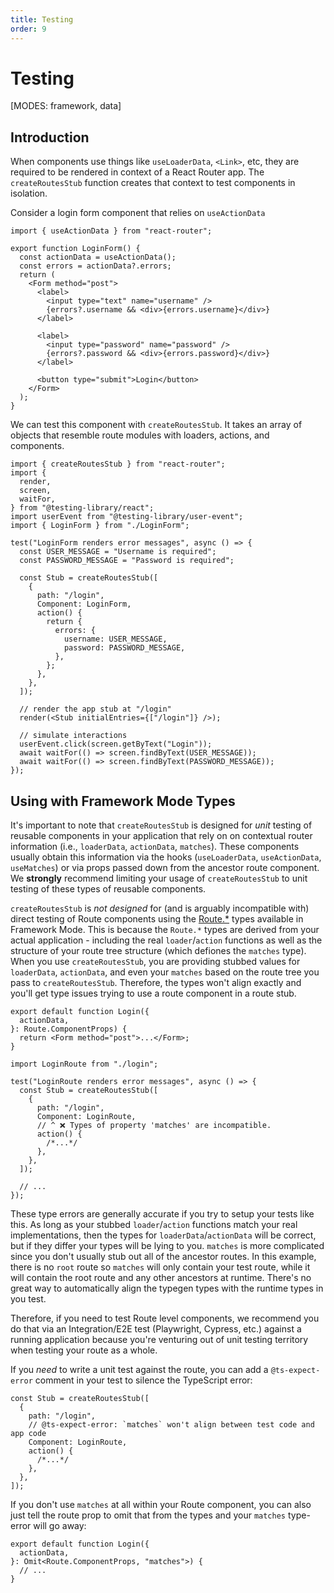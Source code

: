 ```yaml
---
title: Testing
order: 9
---
```


# Testing

[MODES: framework, data]

## Introduction

When components use things like `useLoaderData`, `<Link>`, etc, they are required to be rendered in context of a React Router app. The `createRoutesStub` function creates that context to test components in isolation.

Consider a login form component that relies on `useActionData`

```tsx
import { useActionData } from "react-router";

export function LoginForm() {
  const actionData = useActionData();
  const errors = actionData?.errors;
  return (
    <Form method="post">
      <label>
        <input type="text" name="username" />
        {errors?.username && <div>{errors.username}</div>}
      </label>

      <label>
        <input type="password" name="password" />
        {errors?.password && <div>{errors.password}</div>}
      </label>

      <button type="submit">Login</button>
    </Form>
  );
}
```

We can test this component with `createRoutesStub`. It takes an array of objects that resemble route modules with loaders, actions, and components.

```tsx
import { createRoutesStub } from "react-router";
import {
  render,
  screen,
  waitFor,
} from "@testing-library/react";
import userEvent from "@testing-library/user-event";
import { LoginForm } from "./LoginForm";

test("LoginForm renders error messages", async () => {
  const USER_MESSAGE = "Username is required";
  const PASSWORD_MESSAGE = "Password is required";

  const Stub = createRoutesStub([
    {
      path: "/login",
      Component: LoginForm,
      action() {
        return {
          errors: {
            username: USER_MESSAGE,
            password: PASSWORD_MESSAGE,
          },
        };
      },
    },
  ]);

  // render the app stub at "/login"
  render(<Stub initialEntries={["/login"]} />);

  // simulate interactions
  userEvent.click(screen.getByText("Login"));
  await waitFor(() => screen.findByText(USER_MESSAGE));
  await waitFor(() => screen.findByText(PASSWORD_MESSAGE));
});
```

## Using with Framework Mode Types

It's important to note that `createRoutesStub` is designed for _unit_ testing of reusable components in your application that rely on on contextual router information (i.e., `loaderData`, `actionData`, `matches`). These components usually obtain this information via the hooks (`useLoaderData`, `useActionData`, `useMatches`) or via props passed down from the ancestor route component. We **strongly** recommend limiting your usage of `createRoutesStub` to unit testing of these types of reusable components.

`createRoutesStub` is _not designed_ for (and is arguably incompatible with) direct testing of Route components using the [Route.\*](../../explanation/type-safety) types available in Framework Mode. This is because the `Route.*` types are derived from your actual application - including the real `loader`/`action` functions as well as the structure of your route tree structure (which defiones the `matches` type). When you use `createRoutesStub`, you are providing stubbed values for `loaderData`, `actionData`, and even your `matches` based on the route tree you pass to `createRoutesStub`. Therefore, the types won't align exactly and you'll get type issues trying to use a route component in a route stub.

```tsx filename=routes/login.tsx
export default function Login({
  actionData,
}: Route.ComponentProps) {
  return <Form method="post">...</Form>;
}
```

```tsx filename=routes/login.test.tsx
import LoginRoute from "./login";

test("LoginRoute renders error messages", async () => {
  const Stub = createRoutesStub([
    {
      path: "/login",
      Component: LoginRoute,
      // ^ ❌ Types of property 'matches' are incompatible.
      action() {
        /*...*/
      },
    },
  ]);

  // ...
});
```

These type errors are generally accurate if you try to setup your tests like this. As long as your stubbed `loader`/`action` functions match your real implementations, then the types for `loaderData`/`actionData` will be correct, but if they differ your types will be lying to you. `matches` is more complicated since you don't usually stub out all of the ancestor routes. In this example, there is no `root` route so `matches` will only contain your test route, while it will contain the root route and any other ancestors at runtime. There's no great way to automatically align the typegen types with the runtime types in you test.

Therefore, if you need to test Route level components, we recommend you do that via an Integration/E2E test (Playwright, Cypress, etc.) against a running application because you're venturing out of unit testing territory when testing your route as a whole.

If you _need_ to write a unit test against the route, you can add a `@ts-expect-error` comment in your test to silence the TypeScript error:

```tsx
const Stub = createRoutesStub([
  {
    path: "/login",
    // @ts-expect-error: `matches` won't align between test code and app code
    Component: LoginRoute,
    action() {
      /*...*/
    },
  },
]);
```

If you don't use `matches` at all within your Route component, you can also just tell the route prop to omit that from the types and your `matches` type-error will go away:

```tsx
export default function Login({
  actionData,
}: Omit<Route.ComponentProps, "matches">) {
  // ...
}
```
